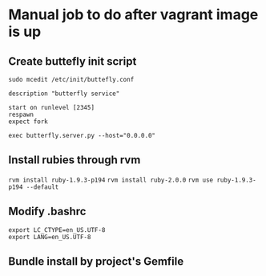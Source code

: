 # Manual job to do after vagrant image is up

## Create buttefly init script

`sudo mcedit /etc/init/buttefly.conf`

    description "butterfly service"

    start on runlevel [2345]
    respawn
    expect fork

    exec butterfly.server.py --host="0.0.0.0"

## Install rubies through rvm

`rvm install ruby-1.9.3-p194`
`rvm install ruby-2.0.0`
`rvm use ruby-1.9.3-p194 --default`

## Modify .bashrc
    export LC_CTYPE=en_US.UTF-8
    export LANG=en_US.UTF-8

## Bundle install by project's Gemfile
